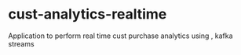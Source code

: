 # cust-analytics-realtime
Application to perform real time cust purchase analytics using , kafka streams
